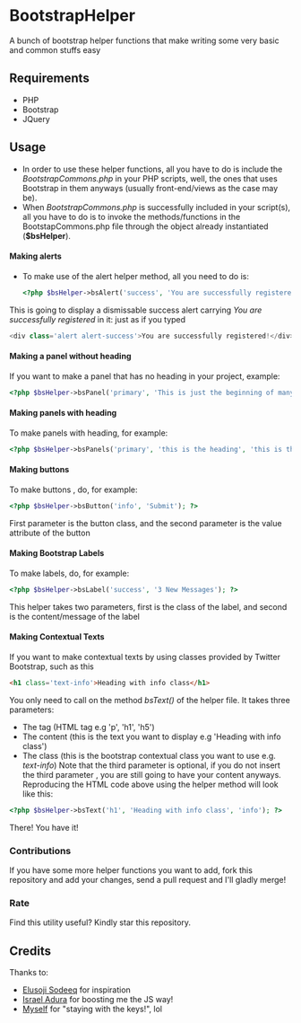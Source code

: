 # BootstrapHelper
A bunch of bootstrap helper functions that make writing some very basic and common stuffs easy

## Requirements
- PHP
- Bootstrap
- JQuery

## Usage
- In order to use these helper functions, all you have to do is include the *BootstrapCommons.php* in your PHP scripts, well, the ones that uses Bootstrap in them anyways (usually front-end/views as the case may be).
- When *BootstrapCommons.php* is successfully included in your script(s), all you have to do is to invoke the methods/functions in the BootstapCommons.php file through the object already instantiated (**$bsHelper**).

#### Making alerts
- To make use of the alert helper method, all you need to do is: 
	```php
	<?php $bsHelper->bsAlert('success', 'You are successfully registered!'); ?>
	```
This is going to display a dismissable success alert carrying _You are successfully registered_ in it: just as if you typed
```php
<div class='alert alert-success'>You are successfully registered!</div>
```

#### Making a panel without heading
If you want to make a panel that has no heading in your project, example:
```php
<?php $bsHelper->bsPanel('primary', 'This is just the beginning of many more greater things!'); ?>
```

#### Making panels with heading
To make panels with heading, for example:
```php
<?php $bsHelper->bsPanels('primary', 'this is the heading', 'this is the body'); ?>
```

#### Making buttons
To make buttons , do, for example:
```php
<?php $bsHelper->bsButton('info', 'Submit'); ?>
```
First parameter is the button class, and the second parameter is the value attribute of the button

#### Making Bootstrap Labels
To make labels, do, for example:
```php
<?php $bsHelper->bsLabel('success', '3 New Messages'); ?>
```
This helper takes two parameters, first is the class of the label, and second is the content/message of the label

#### Making Contextual Texts
If you want to make contextual texts by using classes provided by Twitter Bootstrap, such as this
```html
<h1 class='text-info'>Heading with info class</h1>
```
You only need to call on the method *bsText()* of the helper file. It takes three parameters:
- The tag (HTML tag e.g 'p', 'h1', 'h5')
- The content (this is the text you want to display e.g 'Heading with info class')
- The class (this is the bootstrap contextual class you want to use e.g. _text-info_)
Note that the third parameter is optional, if you do not insert the third parameter , you are still going to have your content anyways.
Reproducing the HTML code above using the helper method will look like this:
```php
<?php $bsHelper->bsText('h1', 'Heading with info class', 'info'); ?>
```
There! You have it!

### Contributions
If you have some more helper functions you want to add, fork this repository and add your changes, send a pull request and I'll gladly merge!

### Rate
Find this utility useful? Kindly star this repository.

## Credits
Thanks to:
- [Elusoji Sodeeq](https://twitter.com/sdkcodes) for inspiration
- [Israel Adura](https://github.com/israeladura) for boosting me the JS way!
- [Myself](https://twitter.com/iamwebwiz) for "staying with the keys!", lol